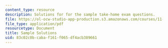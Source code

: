 ```yaml
---
content_type: resource
description: Solutions for for the sample take-home exam questions.
file: https://ol-ocw-studio-app-production.s3.amazonaws.com/courses/11-958-getting-things-implemented-strategy-people-performance-and-leadership-january-iap-2009/83c02c0bcabaf161f065df4acb389661_solutions.pdf
file_type: application/pdf
resourcetype: Document
title: Sample Solutions
uid: 83c02c0b-caba-f161-f065-df4acb389661
---
```


